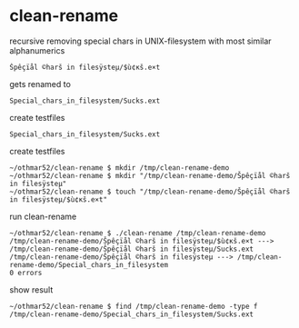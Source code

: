 # clean-rename
recursive removing special chars in UNIX-filesystem with most similar alphanumerics

	Špêçïål ©harš in filesÿsteμ/$ù¢κš.e×t

gets renamed to

	Special_chars_in_filesystem/Sucks.ext

create testfiles

	Special_chars_in_filesystem/Sucks.ext

create testfiles

	~/othmar52/clean-rename $ mkdir /tmp/clean-rename-demo
	~/othmar52/clean-rename $ mkdir "/tmp/clean-rename-demo/Špêçïål ©harš in filesÿsteμ"
	~/othmar52/clean-rename $ touch "/tmp/clean-rename-demo/Špêçïål ©harš in filesÿsteμ/$ù¢κš.e×t"
	
run clean-rename

	~/othmar52/clean-rename $ ./clean-rename /tmp/clean-rename-demo
	/tmp/clean-rename-demo/Špêçïål ©harš in filesÿsteμ/$ù¢κš.e×t ---> /tmp/clean-rename-demo/Špêçïål ©harš in filesÿsteμ/Sucks.ext
	/tmp/clean-rename-demo/Špêçïål ©harš in filesÿsteμ ---> /tmp/clean-rename-demo/Special_chars_in_filesystem
	0 errors
	
show result

	~/othmar52/clean-rename $ find /tmp/clean-rename-demo -type f
	/tmp/clean-rename-demo/Special_chars_in_filesystem/Sucks.ext